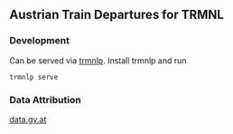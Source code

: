 ## Austrian Train Departures for TRMNL



### Development
Can be served via [trmnlp](https://github.com/usetrmnl/trmnlp). Install trmnlp and run
```
trmnlp serve
```

### Data Attribution
[data.gv.at](https://www.data.gv.at/katalog/dataset/wiener-linien-echtzeitdaten-via-datendrehscheibe-wien)
